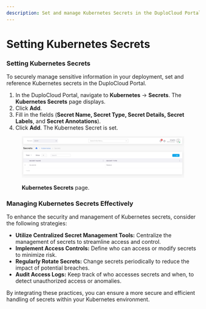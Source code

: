 ```yaml
---
description: Set and manage Kubernetes Secrets in the DuploCloud Portal.
---
```


# Setting Kubernetes Secrets

### Setting Kubernetes Secrets

To securely manage sensitive information in your deployment, set and reference Kubernetes secrets in the DuploCloud Portal.

1. In the DuploCloud Portal, navigate to **Kubernetes** -> **Secrets**. The **Kubernetes Secrets** page displays.
2. Click **Add**.
3. Fill in the fields (**Secret Name, Secret Type, Secret Details, Secret Labels**, and **Secret Annotations**).
4. Click **Add**. The Kubernetes Secret is set.

<figure><img src="../../.gitbook/assets/screenshot-nimbusweb.me-2024.02.14-14_46_22.png" alt=""><figcaption><p><strong>Kubernetes Secrets</strong> page.</p></figcaption></figure>

### Managing Kubernetes Secrets Effectively

To enhance the security and management of Kubernetes secrets, consider the following strategies:

* **Utilize Centralized Secret Management Tools:** Centralize the management of secrets to streamline access and control.
* **Implement Access Controls:** Define who can access or modify secrets to minimize risk.
* **Regularly Rotate Secrets:** Change secrets periodically to reduce the impact of potential breaches.
* **Audit Access Logs:** Keep track of who accesses secrets and when, to detect unauthorized access or anomalies.

By integrating these practices, you can ensure a more secure and efficient handling of secrets within your Kubernetes environment.
